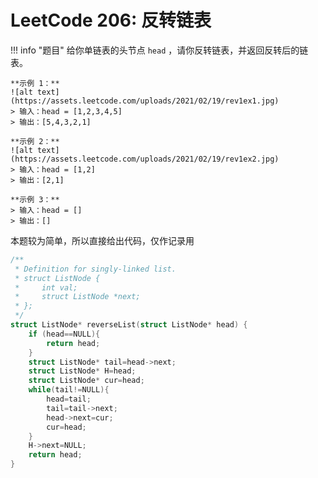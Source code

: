 # LeetCode 206: 反转链表
!!! info "题目"
    给你单链表的头节点 `head` ，请你反转链表，并返回反转后的链表。

    **示例 1：**
    ![alt text](https://assets.leetcode.com/uploads/2021/02/19/rev1ex1.jpg)
    > 输入：head = [1,2,3,4,5]
    > 输出：[5,4,3,2,1]

    **示例 2：**
    ![alt text](https://assets.leetcode.com/uploads/2021/02/19/rev1ex2.jpg)
    > 输入：head = [1,2]
    > 输出：[2,1]

    **示例 3：**
    > 输入：head = []
    > 输出：[]

本题较为简单，所以直接给出代码，仅作记录用
```c
/**
 * Definition for singly-linked list.
 * struct ListNode {
 *     int val;
 *     struct ListNode *next;
 * };
 */
struct ListNode* reverseList(struct ListNode* head) {
    if (head==NULL){
        return head;
    }
    struct ListNode* tail=head->next;
    struct ListNode* H=head;
    struct ListNode* cur=head;
    while(tail!=NULL){
        head=tail;
        tail=tail->next;
        head->next=cur;
        cur=head;
    }
    H->next=NULL;
    return head;
}
```
